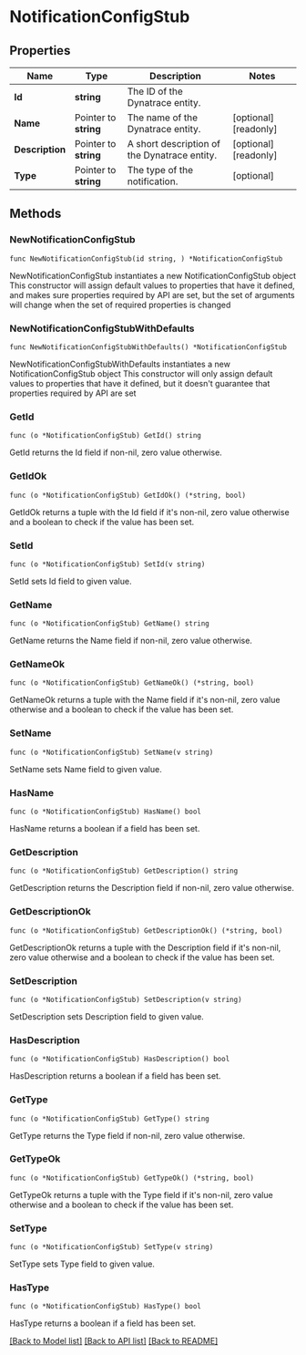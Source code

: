 # NotificationConfigStub

## Properties

Name | Type | Description | Notes
------------ | ------------- | ------------- | -------------
**Id** | **string** | The ID of the Dynatrace entity. | 
**Name** | Pointer to **string** | The name of the Dynatrace entity. | [optional] [readonly] 
**Description** | Pointer to **string** | A short description of the Dynatrace entity. | [optional] [readonly] 
**Type** | Pointer to **string** | The type of the notification. | [optional] 

## Methods

### NewNotificationConfigStub

`func NewNotificationConfigStub(id string, ) *NotificationConfigStub`

NewNotificationConfigStub instantiates a new NotificationConfigStub object
This constructor will assign default values to properties that have it defined,
and makes sure properties required by API are set, but the set of arguments
will change when the set of required properties is changed

### NewNotificationConfigStubWithDefaults

`func NewNotificationConfigStubWithDefaults() *NotificationConfigStub`

NewNotificationConfigStubWithDefaults instantiates a new NotificationConfigStub object
This constructor will only assign default values to properties that have it defined,
but it doesn't guarantee that properties required by API are set

### GetId

`func (o *NotificationConfigStub) GetId() string`

GetId returns the Id field if non-nil, zero value otherwise.

### GetIdOk

`func (o *NotificationConfigStub) GetIdOk() (*string, bool)`

GetIdOk returns a tuple with the Id field if it's non-nil, zero value otherwise
and a boolean to check if the value has been set.

### SetId

`func (o *NotificationConfigStub) SetId(v string)`

SetId sets Id field to given value.


### GetName

`func (o *NotificationConfigStub) GetName() string`

GetName returns the Name field if non-nil, zero value otherwise.

### GetNameOk

`func (o *NotificationConfigStub) GetNameOk() (*string, bool)`

GetNameOk returns a tuple with the Name field if it's non-nil, zero value otherwise
and a boolean to check if the value has been set.

### SetName

`func (o *NotificationConfigStub) SetName(v string)`

SetName sets Name field to given value.

### HasName

`func (o *NotificationConfigStub) HasName() bool`

HasName returns a boolean if a field has been set.

### GetDescription

`func (o *NotificationConfigStub) GetDescription() string`

GetDescription returns the Description field if non-nil, zero value otherwise.

### GetDescriptionOk

`func (o *NotificationConfigStub) GetDescriptionOk() (*string, bool)`

GetDescriptionOk returns a tuple with the Description field if it's non-nil, zero value otherwise
and a boolean to check if the value has been set.

### SetDescription

`func (o *NotificationConfigStub) SetDescription(v string)`

SetDescription sets Description field to given value.

### HasDescription

`func (o *NotificationConfigStub) HasDescription() bool`

HasDescription returns a boolean if a field has been set.

### GetType

`func (o *NotificationConfigStub) GetType() string`

GetType returns the Type field if non-nil, zero value otherwise.

### GetTypeOk

`func (o *NotificationConfigStub) GetTypeOk() (*string, bool)`

GetTypeOk returns a tuple with the Type field if it's non-nil, zero value otherwise
and a boolean to check if the value has been set.

### SetType

`func (o *NotificationConfigStub) SetType(v string)`

SetType sets Type field to given value.

### HasType

`func (o *NotificationConfigStub) HasType() bool`

HasType returns a boolean if a field has been set.


[[Back to Model list]](../README.md#documentation-for-models) [[Back to API list]](../README.md#documentation-for-api-endpoints) [[Back to README]](../README.md)



